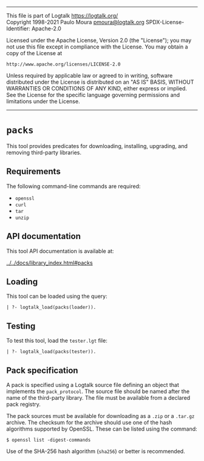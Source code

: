 ________________________________________________________________________

This file is part of Logtalk <https://logtalk.org/>  
Copyright 1998-2021 Paulo Moura <pmoura@logtalk.org>
SPDX-License-Identifier: Apache-2.0

Licensed under the Apache License, Version 2.0 (the "License");
you may not use this file except in compliance with the License.
You may obtain a copy of the License at

    http://www.apache.org/licenses/LICENSE-2.0

Unless required by applicable law or agreed to in writing, software
distributed under the License is distributed on an "AS IS" BASIS,
WITHOUT WARRANTIES OR CONDITIONS OF ANY KIND, either express or implied.
See the License for the specific language governing permissions and
limitations under the License.
________________________________________________________________________


``packs``
=========

This tool provides predicates for downloading, installing, upgrading, and
removing third-party libraries.


Requirements
------------

The following command-line commands are required:

- `openssl`
- `curl`
- `tar`
- `unzip`


API documentation
-----------------

This tool API documentation is available at:

[../../docs/library_index.html#packs](../../docs/library_index.html#packs)


Loading
-------

This tool can be loaded using the query:

	| ?- logtalk_load(packs(loader)).


Testing
-------

To test this tool, load the `tester.lgt` file:

	| ?- logtalk_load(packs(tester)).


Pack specification
------------------

A pack is specified using a Logtalk source file defining an object that
implements the `pack_protocol`. The source file should be named after
the name of the third-party library. The file must be available from 
a declared pack registry.

The pack sources must be available for downloading as a `.zip` or a
`.tar.gz` archive. The checksum for the archive should use one of the
hash algorithms supported by OpenSSL. These can be listed using the
command:

	$ openssl list -digest-commands

Use of the SHA-256 hash algorithm (`sha256`) or better is recommended.
